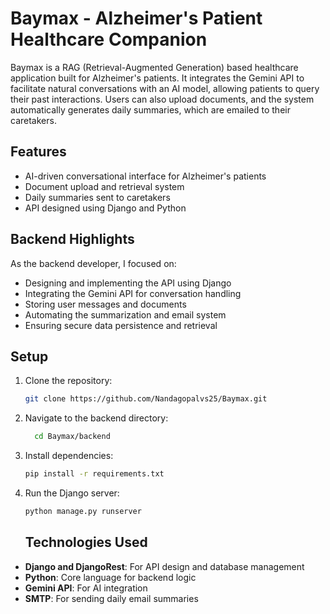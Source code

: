 # Baymax - Alzheimer's Patient Healthcare Companion

Baymax is a RAG (Retrieval-Augmented Generation) based healthcare application built for Alzheimer's patients. It integrates the Gemini API to facilitate natural conversations with an AI model, allowing patients to query their past interactions. Users can also upload documents, and the system automatically generates daily summaries, which are emailed to their caretakers.

## Features
- AI-driven conversational interface for Alzheimer's patients
- Document upload and retrieval system
- Daily summaries sent to caretakers
- API designed using Django and Python

## Backend Highlights
As the backend developer, I focused on:
- Designing and implementing the API using Django
- Integrating the Gemini API for conversation handling
- Storing user messages and documents
- Automating the summarization and email system
- Ensuring secure data persistence and retrieval

## Setup
1. Clone the repository:
   ```bash
   git clone https://github.com/Nandagopalvs25/Baymax.git
   ```
2. Navigate to the backend directory:
   ```bash
     cd Baymax/backend
   
    ```
3. Install dependencies:
   ```bash
   pip install -r requirements.txt

   ```
4. Run the Django server:
   ```bash
   python manage.py runserver
   ```


   ## Technologies Used
- **Django and DjangoRest**: For API design and database management
- **Python**: Core language for backend logic
- **Gemini API**: For AI integration
- **SMTP**: For sending daily email summaries

